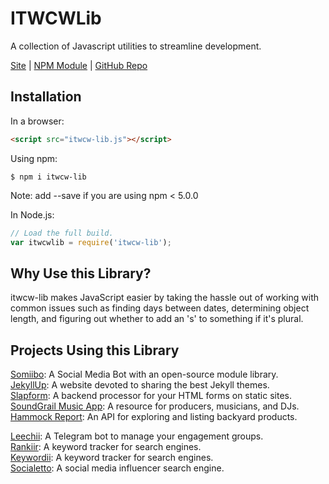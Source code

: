 # ITWCWLib
A collection of Javascript utilities to streamline development.

[Site](https://itwcreativeworks.com) | [NPM Module](https://www.npmjs.com/package/itwcw-lib) | [GitHub Repo](https://github.com/itw-creative-works/itwcw-lib-npm)

## Installation

In a browser:
```html
<script src="itwcw-lib.js"></script>
```

Using npm:
```shell
$ npm i itwcw-lib
```
Note: add --save if you are using npm < 5.0.0

In Node.js:
```js
// Load the full build.
var itwcwlib = require('itwcw-lib');

```

## Why Use this Library?
itwcw-lib makes JavaScript easier by taking the hassle out of working with common issues such as finding days between dates, determining object length, and figuring out whether to add an 's' to something if it's plural.

## Projects Using this Library
[Somiibo](https://somiibo.com/): A Social Media Bot with an open-source module library.<br>
[JekyllUp](https://jekyllup.com/): A website devoted to sharing the best Jekyll themes.<br>
[Slapform](https://slapform.com/): A backend processor for your HTML forms on static sites.<br>
[SoundGrail Music App](https://app.soundgrail.com/): A resource for producers, musicians, and DJs.<br>
[Hammock Report](https://hammockreport.com/): An API for exploring and listing backyard products.<br>

[Leechii](https://leechiibot.com/): A Telegram bot to manage your engagement groups.<br>
[Rankiir](https://rankiir.com/): A keyword tracker for search engines.<br>
[Keywordii](https://keywordii.com/): A keyword tracker for search engines.<br>
[Socialetto](https://socialetto.com/): A social media influencer search engine.<br>
